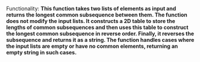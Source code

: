 Functionality: **This function takes two lists of elements as input and returns the longest common subsequence between them. The function does not modify the input lists. It constructs a 2D table to store the lengths of common subsequences and then uses this table to construct the longest common subsequence in reverse order. Finally, it reverses the subsequence and returns it as a string. The function handles cases where the input lists are empty or have no common elements, returning an empty string in such cases.**